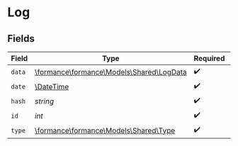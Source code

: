 # Log


## Fields

| Field                                                                      | Type                                                                       | Required                                                                   | Description                                                                | Example                                                                    |
| -------------------------------------------------------------------------- | -------------------------------------------------------------------------- | -------------------------------------------------------------------------- | -------------------------------------------------------------------------- | -------------------------------------------------------------------------- |
| `data`                                                                     | [\formance\formance\Models\Shared\LogData](../../models/shared/LogData.md) | :heavy_check_mark:                                                         | N/A                                                                        |                                                                            |
| `date`                                                                     | [\DateTime](https://www.php.net/manual/en/class.datetime.php)              | :heavy_check_mark:                                                         | N/A                                                                        |                                                                            |
| `hash`                                                                     | *string*                                                                   | :heavy_check_mark:                                                         | N/A                                                                        | 9ee060170400f556b7e1575cb13f9db004f150a08355c7431c62bc639166431e           |
| `id`                                                                       | *int*                                                                      | :heavy_check_mark:                                                         | N/A                                                                        | 1234                                                                       |
| `type`                                                                     | [\formance\formance\Models\Shared\Type](../../models/shared/Type.md)       | :heavy_check_mark:                                                         | N/A                                                                        |                                                                            |